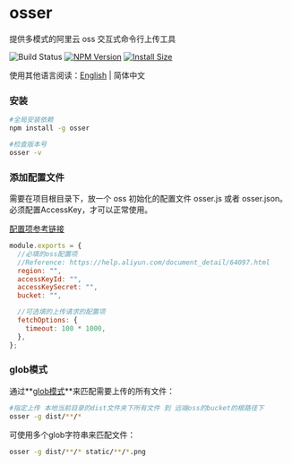 # osser

提供多模式的阿里云 oss 交互式命令行上传工具

![Build Status](https://github.com/tj/commander.js/workflows/build/badge.svg)
[![NPM Version](http://img.shields.io/npm/v/osser.svg?style=flat)](https://www.npmjs.com/package/osser)
[![Install Size](https://packagephobia.now.sh/badge?p=osser)](https://www.npmjs.com/package/osser)

使用其他语言阅读：[English](./README.md) | 简体中文



### 安装

```bash
#全局安装依赖
npm install -g osser

#检查版本号
osser -v
```



### 添加配置文件

需要在项目根目录下，放一个 oss 初始化的配置文件 osser.js 或者 osser.json。必须配置AccessKey，才可以正常使用。

[配置项参考链接](https://help.aliyun.com/document_detail/64097.html)

```js
module.exports = {
  //必填的oss配置项
  //Reference: https://help.aliyun.com/document_detail/64097.html
  region: "",
  accessKeyId: "",
  accessKeySecret: "",
  bucket: "",

  //可选填的上传请求的配置项
  fetchOptions: {
    timeout: 100 * 1000,
  },
};
```



### glob模式

通过**[glob模式](https://github.com/isaacs/node-glob)**来匹配需要上传的所有文件：

```bash
#指定上传 本地当前目录的dist文件夹下所有文件 到 远端oss的bucket的根路径下
osser -g dist/**/*
```

可使用多个glob字符串来匹配文件：

```bash
osser -g dist/**/* static/**/*.png
```

